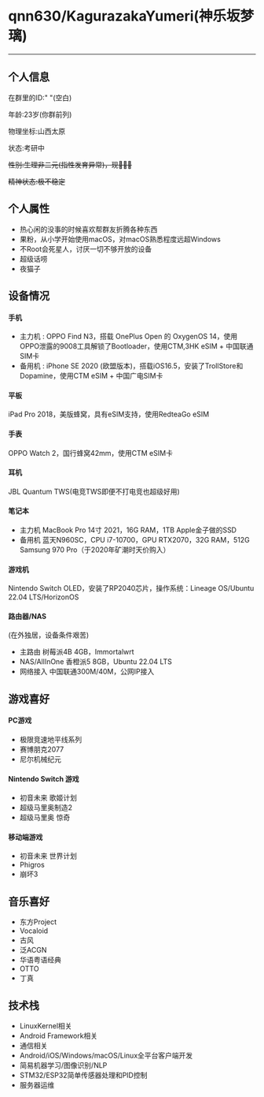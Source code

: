 # qnn630/KagurazakaYumeri(神乐坂梦璃)
---
## 个人信息

在群里的ID:"  "(空白)

年龄:23岁(你群前列)

物理坐标:山西太原

状态:考研中

~~性别:生理非二元(指性发育异常)，现🍥🏳️‍⚧️~~

~~精神状态:极不稳定~~

## 个人属性
- 热心闲的没事的时候喜欢帮群友折腾各种东西
- 果粉，从小学开始使用macOS，对macOS熟悉程度远超Windows
- 不Root会死星人，讨厌一切不够开放的设备
- 超级话唠
- 夜猫子

## 设备情况

#### 手机

- 主力机 : OPPO Find N3，搭载 OnePlus Open 的 OxygenOS 14，使用OPPO泄露的9008工具解锁了Bootloader，使用CTM,3HK eSIM + 中国联通SIM卡
- 备用机 : iPhone SE 2020 (欧盟版本)，搭载iOS16.5，安装了TrollStore和Dopamine，使用CTM eSIM + 中国广电SIM卡

#### 平板

iPad Pro 2018，美版蜂窝，具有eSIM支持，使用RedteaGo eSIM

#### 手表

OPPO Watch 2，国行蜂窝42mm，使用CTM eSIM卡

#### 耳机

JBL Quantum TWS(电竞TWS即便不打电竞也超级好用)

#### 笔记本
- 主力机 MacBook Pro 14寸 2021，16G RAM，1TB Apple金子做的SSD
- 备用机 蓝天N960SC，CPU i7-10700，GPU RTX2070，32G RAM，512G Samsung 970 Pro（于2020年矿潮时天价购入）

#### 游戏机
Nintendo Switch OLED，安装了RP2040芯片，操作系统：Lineage OS/Ubuntu 22.04 LTS/HorizonOS

#### 路由器/NAS
(在外独居，设备条件艰苦)
- 主路由 树莓派4B 4GB，Immortalwrt
- NAS/AllInOne 香橙派5 8GB，Ubuntu 22.04 LTS
- 网络接入 中国联通300M/40M，公网IP接入

## 游戏喜好
#### PC游戏
- 极限竞速地平线系列
- 赛博朋克2077
- 尼尔机械纪元

#### Nintendo Switch 游戏
- 初音未来 歌姬计划
- 超级马里奥制造2
- 超级马里奥 惊奇

#### 移动端游戏
- 初音未来 世界计划
- Phigros
- 崩坏3
## 音乐喜好
- 东方Project
- Vocaloid
- 古风
- 泛ACGN
- 华语粤语经典
- OTTO
- 丁真
## 技术栈
- LinuxKernel相关
- Android Framework相关
- 通信相关
- Android/iOS/Windows/macOS/Linux全平台客户端开发
- 简易机器学习/图像识别/NLP
- STM32/ESP32简单传感器处理和PID控制
- 服务器运维
